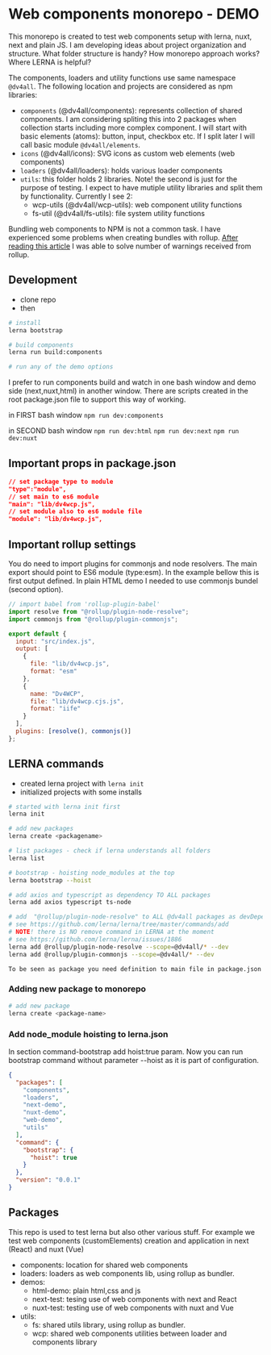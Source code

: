 # Web components monorepo - DEMO

This monorepo is created to test web components setup with lerna, nuxt, next and plain JS. I am developing ideas about project organization and structure. What folder structure is handy? How monorepo approach works? Where LERNA is helpful?

The components, loaders and utility functions use same namespace `@dv4all`. The following location and projects are considered as npm libraries:

- `components` (@dv4all/components): represents collection of shared components. I am considering spliting this into 2 packages when collection starts including more complex component. I will start with basic elements (atoms): button, input, checkbox etc. If I split later I will call basic module `@dv4all/elements`.
- `icons` (@dv4all/icons): SVG icons as custom web elements (web components)
- `loaders` (@dv4all/loaders): holds various loader components
- `utils`: this folder holds 2 libraries. Note! the second is just for the purpose of testing. I expect to have mutiple utility libraries and split them by functionality. Currently I see 2:
  - wcp-utils (@dv4all/wcp-utils): web component utility functions
  - fs-util (@dv4all/fs-utils): file system utility functions

Bundling web components to NPM is not a common task. I have experienced some problems when creating bundles with rollup. [After reading this article](https://justinfagnani.com/2019/11/01/how-to-publish-web-components-to-npm/) I was able to solve number of warnings received from rollup.

## Development

- clone repo
- then

```bash
# install
lerna bootstrap

# build components
lerna run build:components

# run any of the demo options

```

I prefer to run components build and watch in one bash window and demo side (next,nuxt,html) in another window. There are scripts created in the root package.json file to support this way of working.

in FIRST bash window
`npm run dev:components`

in SECOND bash window
`npm run dev:html`
`npm run dev:next`
`npm run dev:nuxt`

## Important props in package.json

```json
// set package type to module
"type":"module",
// set main to es6 module
"main": "lib/dv4wcp.js",
// set module also to es6 module file
"module": "lib/dv4wcp.js",

```

## Important rollup settings

You do need to import plugins for commonjs and node resolvers. The main export should point to ES6 module (type:esm). In the example bellow this is first output defined.
In plain HTML demo I needed to use commonjs bundel (second option).

```javascript
// import babel from 'rollup-plugin-babel'
import resolve from "@rollup/plugin-node-resolve";
import commonjs from "@rollup/plugin-commonjs";

export default {
  input: "src/index.js",
  output: [
    {
      file: "lib/dv4wcp.js",
      format: "esm"
    },
    {
      name: "Dv4WCP",
      file: "lib/dv4wcp.cjs.js",
      format: "iife"
    }
  ],
  plugins: [resolve(), commonjs()]
};
```

## LERNA commands

- created lerna project with `lerna init`
- initialized projects with some installs

```bash
# started with lerna init first
lerna init

# add new packages
lerna create <packagename>

# list packages - check if lerna understands all folders
lerna list

# bootstrap - hoisting node_modules at the top
lerna bootstrap --hoist

# add axios and typescript as dependency TO ALL packages
lerna add axios typescript ts-node

# add  "@rollup/plugin-node-resolve" to ALL @dv4all packages as devDependency
# see https://github.com/lerna/lerna/tree/master/commands/add
# NOTE! there is NO remove command in LERNA at the moment
# see https://github.com/lerna/lerna/issues/1886
lerna add @rollup/plugin-node-resolve --scope=@dv4all/* --dev
lerna add @rollup/plugin-commonjs --scope=@dv4all/* --dev

```

`To be seen as package you need definition to main file in package.json`

### Adding new package to monorepo

```bash
# add new package
lerna create <package-name>

```

### Add node_module hoisting to lerna.json

In section command-bootstrap add hoist:true param. Now you can run bootstrap command without parameter --hoist as it is part of configuration.

```json
{
  "packages": [
    "components",
    "loaders",
    "next-demo",
    "nuxt-demo",
    "web-demo",
    "utils"
  ],
  "command": {
    "bootstrap": {
      "hoist": true
    }
  },
  "version": "0.0.1"
}
```

## Packages

This repo is used to test lerna but also other various stuff. For example we test web components (customElements) creation and application in next (React) and nuxt (Vue)

- components: location for shared web components
- loaders: loaders as web components lib, using rollup as bundler.
- demos:
  - html-demo: plain html,css and js
  - next-test: tesing use of web components with next and React
  - nuxt-test: testing use of web components with nuxt and Vue
- utils:
  - fs: shared utils library, using rollup as bundler.
  - wcp: shared web components utilities between loader and components library
